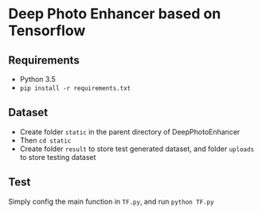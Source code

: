 # Deep Photo Enhancer based on Tensorflow



## Requirements

- Python 3.5
- `pip install -r requirements.txt`



## Dataset

- Create folder `static` in the parent directory of DeepPhotoEnhancer
- Then `cd static`
- Create folder `result` to store test generated dataset, and folder `uploads` to store testing dataset



## Test

Simply config the main function in `TF.py`, and run `python TF.py`
